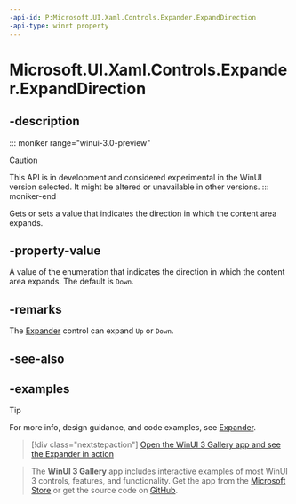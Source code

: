```yaml
---
-api-id: P:Microsoft.UI.Xaml.Controls.Expander.ExpandDirection
-api-type: winrt property
---
```


# Microsoft.UI.Xaml.Controls.Expander.ExpandDirection

<!--
public Microsoft.UI.Xaml.Controls.ExpandDirection ExpandDirection { get; set; }
-->


## -description

::: moniker range="winui-3.0-preview"
> [!CAUTION]
> This API is in development and considered experimental in the WinUI version selected. It might be altered or unavailable in other versions.
::: moniker-end

Gets or sets a value that indicates the direction in which the content area expands.

## -property-value

A value of the enumeration that indicates the direction in which the content area expands. The default is `Down`.

## -remarks

The [Expander](expander.md) control can expand `Up` or `Down`.

## -see-also

## -examples

> [!TIP]
> For more info, design guidance, and code examples, see [Expander](/windows/apps/design/controls/expander).

> [!div class="nextstepaction"]
> [Open the WinUI 3 Gallery app and see the Expander in action](winui3gallery:/item/Expander)

> The **WinUI 3 Gallery** app includes interactive examples of most WinUI 3 controls, features, and functionality. Get the app from the [Microsoft Store](https://www.microsoft.com/store/productId/9P3JFPWWDZRC) or get the source code on [GitHub](https://github.com/microsoft/WinUI-Gallery).
